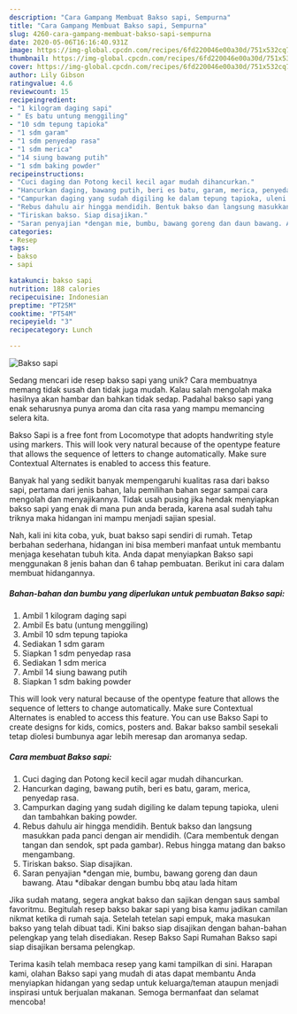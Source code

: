 ```yaml
---
description: "Cara Gampang Membuat Bakso sapi, Sempurna"
title: "Cara Gampang Membuat Bakso sapi, Sempurna"
slug: 4260-cara-gampang-membuat-bakso-sapi-sempurna
date: 2020-05-06T16:16:40.931Z
image: https://img-global.cpcdn.com/recipes/6fd220046e00a30d/751x532cq70/bakso-sapi-foto-resep-utama.jpg
thumbnail: https://img-global.cpcdn.com/recipes/6fd220046e00a30d/751x532cq70/bakso-sapi-foto-resep-utama.jpg
cover: https://img-global.cpcdn.com/recipes/6fd220046e00a30d/751x532cq70/bakso-sapi-foto-resep-utama.jpg
author: Lily Gibson
ratingvalue: 4.6
reviewcount: 15
recipeingredient:
- "1 kilogram daging sapi"
- " Es batu untung menggiling"
- "10 sdm tepung tapioka"
- "1 sdm garam"
- "1 sdm penyedap rasa"
- "1 sdm merica"
- "14 siung bawang putih"
- "1 sdm baking powder"
recipeinstructions:
- "Cuci daging dan Potong kecil kecil agar mudah dihancurkan."
- "Hancurkan daging, bawang putih, beri es batu, garam, merica, penyedap rasa."
- "Campurkan daging yang sudah digiling ke dalam tepung tapioka, uleni dan tambahkan baking powder."
- "Rebus dahulu air hingga mendidih. Bentuk bakso dan langsung masukkan pada panci dengan air mendidih. (Cara membentuk dengan tangan dan sendok, spt pada gambar). Rebus hingga matang dan bakso mengambang."
- "Tiriskan bakso. Siap disajikan."
- "Saran penyajian *dengan mie, bumbu, bawang goreng dan daun bawang. Atau *dibakar dengan bumbu bbq atau lada hitam"
categories:
- Resep
tags:
- bakso
- sapi

katakunci: bakso sapi 
nutrition: 188 calories
recipecuisine: Indonesian
preptime: "PT25M"
cooktime: "PT54M"
recipeyield: "3"
recipecategory: Lunch

---
```



![Bakso sapi](https://img-global.cpcdn.com/recipes/6fd220046e00a30d/751x532cq70/bakso-sapi-foto-resep-utama.jpg)

Sedang mencari ide resep bakso sapi yang unik? Cara membuatnya memang tidak susah dan tidak juga mudah. Kalau salah mengolah maka hasilnya akan hambar dan bahkan tidak sedap. Padahal bakso sapi yang enak seharusnya punya aroma dan cita rasa yang mampu memancing selera kita.

Bakso Sapi is a free font from Locomotype that adopts handwriting style using markers. This will look very natural because of the opentype feature that allows the sequence of letters to change automatically. Make sure Contextual Alternates is enabled to access this feature.

Banyak hal yang sedikit banyak mempengaruhi kualitas rasa dari bakso sapi, pertama dari jenis bahan, lalu pemilihan bahan segar sampai cara mengolah dan menyajikannya. Tidak usah pusing jika hendak menyiapkan bakso sapi yang enak di mana pun anda berada, karena asal sudah tahu triknya maka hidangan ini mampu menjadi sajian spesial.


Nah, kali ini kita coba, yuk, buat bakso sapi sendiri di rumah. Tetap berbahan sederhana, hidangan ini bisa memberi manfaat untuk membantu menjaga kesehatan tubuh kita. Anda dapat menyiapkan Bakso sapi menggunakan 8 jenis bahan dan 6 tahap pembuatan. Berikut ini cara dalam membuat hidangannya.

<!--inarticleads1-->

##### Bahan-bahan dan bumbu yang diperlukan untuk pembuatan Bakso sapi:

1. Ambil 1 kilogram daging sapi
1. Ambil  Es batu (untung menggiling)
1. Ambil 10 sdm tepung tapioka
1. Sediakan 1 sdm garam
1. Siapkan 1 sdm penyedap rasa
1. Sediakan 1 sdm merica
1. Ambil 14 siung bawang putih
1. Siapkan 1 sdm baking powder


This will look very natural because of the opentype feature that allows the sequence of letters to change automatically. Make sure Contextual Alternates is enabled to access this feature. You can use Bakso Sapi to create designs for kids, comics, posters and. Bakar bakso sambil sesekali tetap diolesi bumbunya agar lebih meresap dan aromanya sedap. 

<!--inarticleads2-->

##### Cara membuat Bakso sapi:

1. Cuci daging dan Potong kecil kecil agar mudah dihancurkan.
1. Hancurkan daging, bawang putih, beri es batu, garam, merica, penyedap rasa.
1. Campurkan daging yang sudah digiling ke dalam tepung tapioka, uleni dan tambahkan baking powder.
1. Rebus dahulu air hingga mendidih. Bentuk bakso dan langsung masukkan pada panci dengan air mendidih. (Cara membentuk dengan tangan dan sendok, spt pada gambar). Rebus hingga matang dan bakso mengambang.
1. Tiriskan bakso. Siap disajikan.
1. Saran penyajian *dengan mie, bumbu, bawang goreng dan daun bawang. Atau *dibakar dengan bumbu bbq atau lada hitam


Jika sudah matang, segera angkat bakso dan sajikan dengan saus sambal favoritmu. Begitulah resep bakso bakar sapi yang bisa kamu jadikan camilan nikmat ketika di rumah saja. Setelah tetelan sapi empuk, maka masukan bakso yang telah dibuat tadi. Kini bakso siap disajikan dengan bahan-bahan pelengkap yang telah disediakan. Resep Bakso Sapi Rumahan Bakso sapi siap disajikan bersama pelengkap. 

Terima kasih telah membaca resep yang kami tampilkan di sini. Harapan kami, olahan Bakso sapi yang mudah di atas dapat membantu Anda menyiapkan hidangan yang sedap untuk keluarga/teman ataupun menjadi inspirasi untuk berjualan makanan. Semoga bermanfaat dan selamat mencoba!
